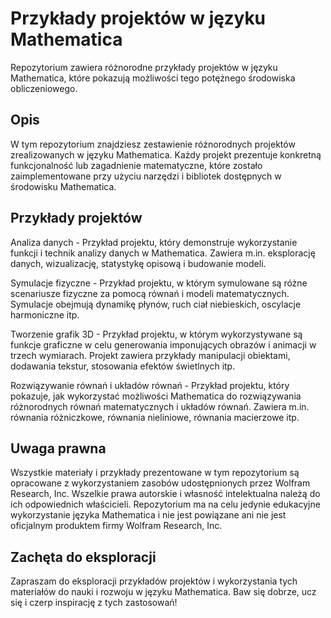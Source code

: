 # Przykłady projektów w języku Mathematica
Repozytorium zawiera różnorodne przykłady projektów w języku Mathematica, które pokazują możliwości tego potężnego środowiska obliczeniowego.

## Opis
W tym repozytorium znajdziesz zestawienie różnorodnych projektów zrealizowanych w języku Mathematica. Każdy projekt prezentuje konkretną funkcjonalność lub zagadnienie matematyczne, które zostało zaimplementowane przy użyciu narzędzi i bibliotek dostępnych w środowisku Mathematica.

## Przykłady projektów
Analiza danych - Przykład projektu, który demonstruje wykorzystanie funkcji i technik analizy danych w Mathematica. Zawiera m.in. eksplorację danych, wizualizację, statystykę opisową i budowanie modeli.

Symulacje fizyczne - Przykład projektu, w którym symulowane są różne scenariusze fizyczne za pomocą równań i modeli matematycznych. Symulacje obejmują dynamikę płynów, ruch ciał niebieskich, oscylacje harmoniczne itp.

Tworzenie grafik 3D - Przykład projektu, w którym wykorzystywane są funkcje graficzne w celu generowania imponujących obrazów i animacji w trzech wymiarach. Projekt zawiera przykłady manipulacji obiektami, dodawania tekstur, stosowania efektów świetlnych itp.

Rozwiązywanie równań i układów równań - Przykład projektu, który pokazuje, jak wykorzystać możliwości Mathematica do rozwiązywania różnorodnych równań matematycznych i układów równań. Zawiera m.in. równania różniczkowe, równania nieliniowe, równania macierzowe itp.

## Uwaga prawna
Wszystkie materiały i przykłady prezentowane w tym repozytorium są opracowane z wykorzystaniem zasobów udostępnionych przez Wolfram Research, Inc. Wszelkie prawa autorskie i własność intelektualna należą do ich odpowiednich właścicieli. Repozytorium ma na celu jedynie edukacyjne wykorzystanie języka Mathematica i nie jest powiązane ani nie jest oficjalnym produktem firmy Wolfram Research, Inc.

## Zachęta do eksploracji
Zapraszam do eksploracji przykładów projektów i wykorzystania tych materiałów do nauki i rozwoju w języku Mathematica. Baw się dobrze, ucz się i czerp inspirację z tych zastosowań!
